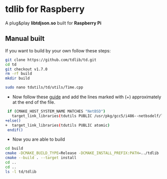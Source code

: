 # tdlib for Raspberry

A plug&play **libtdjson.so** built for **Raspberry Pi**

## Manual built

If you want to build by your own follow these steps:

```bash
git clone https://github.com/tdlib/td.git
cd td
git checkout v1.7.0
rm -rf build
mkdir build

sudo nano tdutils/td/utils/Time.cpp
```

- Now follow these [guide](https://github.com/tdlib/td/issues/1191#issue-700415611) and add the lines marked with (+) approximately at the end of the file.

```bash
 if (CMAKE_HOST_SYSTEM_NAME MATCHES "NetBSD")
   target_link_libraries(tdutils PUBLIC /usr/pkg/gcc5/i486--netbsdelf/lib/libatomic.so)
+else()
+  target_link_libraries(tdutils PUBLIC atomic)
 endif()
```

- Now you are able to build

```bash
cd build
cmake -DCMAKE_BUILD_TYPE=Release -DCMAKE_INSTALL_PREFIX:PATH=../tdlib ..
cmake --build . --target install
cd ..
cd ..
ls -l td/tdlib
```
